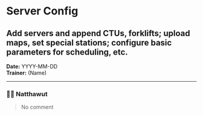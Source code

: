# Server Config
## Add servers and append CTUs, forklifts; upload maps, set special stations; configure basic parameters for scheduling, etc.

**Date:** YYYY-MM-DD  
**Trainer:** (Name)

---

### 🧑‍💻 Natthawut
> No comment